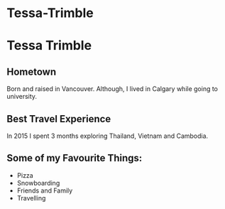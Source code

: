 # Tessa-Trimble
<!DOCTYPE=html>

<html>
    <head>
        <title>Tessa Trimble</title>
    </head>
    <body>
        <h1>Tessa Trimble</h1>
        <h2>Hometown</h2>
            <p>Born and raised in Vancouver. Although, I lived in Calgary while going to university.</p>
        <h2>Best Travel Experience</h2>
            <p>In 2015 I spent 3 months exploring Thailand, Vietnam and Cambodia.</p>
        <h2>Some of my Favourite Things:</h2>
            <ul>
            <li>Pizza</li>
            <li>Snowboarding</li>
            <li>Friends and Family</li>
            <li>Travelling</li>
            </ul>
    </body>
             
</html>
